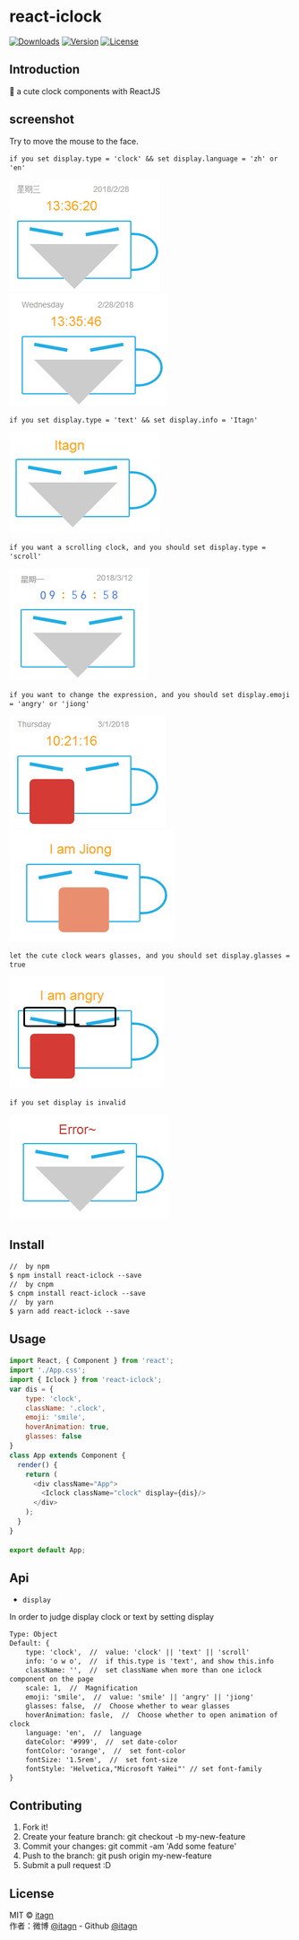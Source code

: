 ﻿# react-iclock
<p>
  <a href="https://www.npmjs.com/package/react-iclock.svg"><img src="https://img.shields.io/npm/dm/react-iclock.svg" alt="Downloads"></a>
  <a href="https://www.npmjs.com/package/react-iclock.svg"><img src="https://img.shields.io/npm/v/react-iclock.svg" alt="Version"></a>
  <a href="https://www.npmjs.com/package/react-iclock.svg"><img src="https://img.shields.io/npm/l/react-iclock.svg" alt="License"></a>
</p>

## Introduction
:rocket: a cute clock components with ReactJS
## screenshot
Try to move the mouse to the face.  

    if you set display.type = 'clock' && set display.language = 'zh' or 'en'

![clock-zh.png](https://github.com/itagn/react-iclock/raw/master/img/clock-zh.png) ![clock-en.png](https://github.com/itagn/react-iclock/raw/master/img/clock-en.png)

    if you set display.type = 'text' && set display.info = 'Itagn' 

![text.png](https://github.com/itagn/react-iclock/raw/master/img/text.png)

    if you want a scrolling clock, and you should set display.type = 'scroll'

![scroll.png](https://github.com/itagn/react-iclock/raw/master/img/scroll.png)

    if you want to change the expression, and you should set display.emoji = 'angry' or 'jiong'

![angry.png](https://github.com/itagn/react-iclock/raw/master/img/angry.png) ![jiong.png](https://github.com/itagn/react-iclock/raw/master/img/jiong.png)

    let the cute clock wears glasses, and you should set display.glasses = true

![glasses.png](https://github.com/itagn/react-iclock/raw/master/img/glasses.png)

    if you set display is invalid

![error.png](https://github.com/itagn/react-iclock/raw/master/img/error.png)

## Install
```text
//  by npm
$ npm install react-iclock --save
//  by cnpm
$ cnpm install react-iclock --save
//  by yarn
$ yarn add react-iclock --save
```
## Usage
```javascript
import React, { Component } from 'react';
import './App.css';
import { Iclock } from 'react-iclock';
var dis = {
    type: 'clock',
    className: '.clock',
    emoji: 'smile',
    hoverAnimation: true,
    glasses: false
}
class App extends Component {
  render() {
    return (
      <div className="App">
        <Iclock className="clock" display={dis}/>
      </div>
    );
  }
}

export default App;
```
## Api
- `display`  

In order to judge display clock or text by setting display  

    Type: Object
    Default: {
        type: 'clock',  //  value: 'clock' || 'text' || 'scroll'
        info: 'o w o',  //  if this.type is 'text', and show this.info
        className: '',  //  set className when more than one iclock component on the page
        scale: 1,  //  Magnification
        emoji: 'smile',  //  value: 'smile' || 'angry' || 'jiong'
        glasses: false,  //  Choose whether to wear glasses
        hoverAnimation: fasle,  //  Choose whether to open animation of clock
        language: 'en',  //  language
        dateColor: '#999',  //  set date-color
        fontColor: 'orange',  //  set font-color
        fontSize: '1.5rem',  //  set font-size
        fontStyle: 'Helvetica,"Microsoft YaHei"' // set font-family
    }

## Contributing

1. Fork it!
1. Create your feature branch: git checkout -b my-new-feature
1. Commit your changes: git commit -am 'Add some feature'
1. Push to the branch: git push origin my-new-feature
1. Submit a pull request :D

## License
MIT © [itagn][1]  
作者：微博 [@itagn][2] - Github [@itagn][3] 

[1]: https://www.npmjs.com/~itagn
[2]: https://weibo.com/p/1005053782707172
[3]: https://github.com/itagn